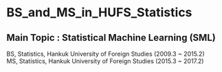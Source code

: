 # BS_and_MS_in_HUFS_Statistics
## Main Topic : Statistical Machine Learning (SML)

BS, Statistics, Hankuk University of Foreign Studies (2009.3 ~ 2015.2) <br>
MS, Statistics, Hankuk University of Foreign Studies (2015.3 ~ 2017.2)
